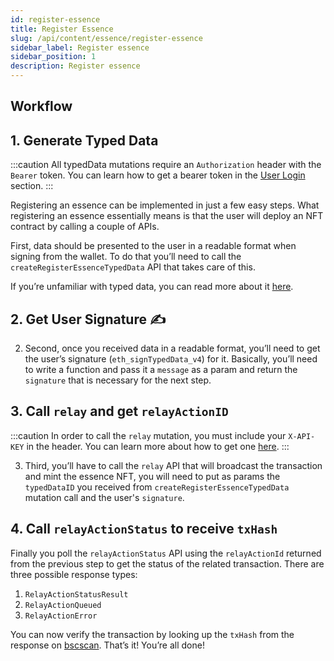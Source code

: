 ```yaml
---
id: register-essence
title: Register Essence
slug: /api/content/essence/register-essence
sidebar_label: Register essence
sidebar_position: 1
description: Register essence
---
```


## Workflow

## 1. Generate Typed Data

:::caution
All typedData mutations require an `Authorization` header with the `Bearer` token. You can learn how to get a bearer token in the [User Login](/api/authentication/user-login) section.
:::

Registering an essence can be implemented in just a few easy steps. What registering an essence essentially means is that the user will deploy an NFT contract by calling a couple of APIs.

First, data should be presented to the user in a readable format when signing from the wallet. To do that you’ll need to call the `createRegisterEssenceTypedData` API that takes care of this.

If you’re unfamiliar with typed data, you can read more about it [here](https://eips.ethereum.org/EIPS/eip-712).

<!-- import ApolloCard from "@site/src/components/ApolloCard"; -->

<!-- <ApolloCard queryName="createRegisterEssenceTypedData" /> -->

## 2. Get User Signature ✍️

2. Second, once you received data in a readable format, you’ll need to get the user’s signature (`eth_signTypedData_v4`) for it. Basically, you’ll need to write a function and pass it a `message` as a param and return the `signature` that is necessary for the next step.

## 3. Call `relay` and get `relayActionID`

:::caution
In order to call the `relay` mutation, you must include your `X-API-KEY` in the header.
You can learn more about how to get one [here](/api/authentication/introduction).
:::

3. Third, you’ll have to call the `relay` API that will broadcast the transaction and mint the essence NFT, you will need to put as params the `typedDataID` you received from `createRegisterEssenceTypedData` mutation call and the user's `signature`.

<!-- <ApolloCard queryName="relay" /> -->

## 4. Call `relayActionStatus` to receive `txHash`

Finally you poll the `relayActionStatus` API using the `relayActionId` returned from the previous step to get the status of the related transaction. There are three possible response types:

1. `RelayActionStatusResult`
2. `RelayActionQueued`
3. `RelayActionError`

<!-- <ApolloCard queryName="relayActionStatus" /> -->

You can now verify the transaction by looking up the `txHash` from the response on [bscscan](https://bscscan.com/). That’s it! You’re all done!
